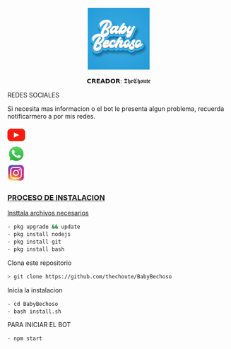 <p align="center">
<img src="./media/imagenes/Baby-Bechoso.png" width="140" height="140"/>
</p>
<p align="center">
𝗖𝗥𝗘𝗔𝗗𝗢𝗥: 𝕿𝖍𝖊𝕮𝖍𝖔𝖚𝖙𝖊
</p>
</p>
REDES SOCIALES
</p>
Si necesita mas informacion o el bot le presenta algun problema, recuerda notificarmero a por mis redes.
</p>
<a href="https://www.youtube.com/channel/UC-HPutaDGeTPjrCId0bXQgg"><img src="/media/redes/youtube.png" width="40" height="40"</a>
<br>
<a href="wa.me/18299897014"><img src="/media/redes/whatsapp.png" width="40" height="40"</a>
<br>
 <a href="https://www.instagram.com/the_choute_/"><img src="/media/redes/instagram.png" width="40" height="40"</a>
</p>



### PROCESO DE INSTALACION
Insttala archivos necesarios
```bash
- pkg upgrade && update
- pkg install nodejs
- pkg install git
- pkg install bash
```
Clona este repositorio
 ```bash
> git clone https://github.com/thechoute/BabyBechoso
```
Inicia la instalacion
```bash
- cd BabyBechoso
- bash install.sh
```
PARA INICIAR EL BOT

 ```bash
- npm start
```

